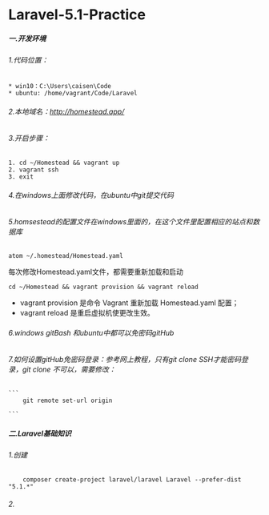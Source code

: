 # Laravel-5.1-Practice

##### 一.开发环境

###### 1.代码位置：
    * win10：C:\Users\caisen\Code
    * ubuntu: /home/vagrant/Code/Laravel

###### 2.本地域名：http://homestead.app/

###### 3.开启步骤：
    1. cd ~/Homestead && vagrant up
    2. vagrant ssh
    3. exit

###### 4.在windows上面修改代码，在ubuntu中git提交代码

###### 5.homsestead的配置文件在windows里面的，在这个文件里配置相应的站点和数据库
    atom ~/.homestead/Homestead.yaml
每次修改Homestead.yaml文件，都需要重新加载和启动

    cd ~/Homestead && vagrant provision && vagrant reload

* vagrant provision 是命令 Vagrant 重新加载 Homestead.yaml 配置；
* vagrant reload 是重启虚拟机使更改生效。

###### 6.windows gitBash 和ubuntu中都可以免密码gitHub

###### 7.如何设置gitHub免密码登录：参考网上教程，只有git clone SSH才能密码登录，git clone 不可以，需要修改：
    
    ```
        git remote set-url origin
        
    ```
    
##### 二.Laravel基础知识

###### 1.创建


```
    composer create-project laravel/laravel Laravel --prefer-dist "5.1.*"
```

###### 2.